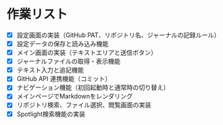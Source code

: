 # 作業リスト

- [x] 設定画面の実装（GitHub PAT、リポジトリ名、ジャーナルの記録ルール）
- [x] 設定データの保存と読み込み機能
- [x] メイン画面の実装（テキストエリアと送信ボタン）
- [x] ジャーナルファイルの取得・表示機能
- [x] テキスト入力と追記機能
- [x] GitHub API 連携機能（コミット）
- [x] ナビゲーション機能（初回起動時と通常時の切り替え）
- [x] メインページでMarkdownをレンダリング
- [x] リポジトリ検索、ファイル選択、閲覧画面の実装
- [x] Spotlight検索機能の実装
